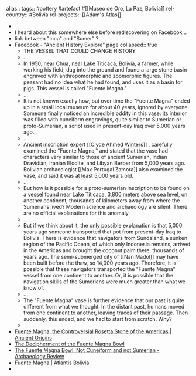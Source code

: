 alias::
tags:: #pottery #artefact #[[Museo de Oro, La Paz, Bolivia]]
rel-country:: #Bolivia
rel-projects:: [[Adam's Atlas]]

-
- I heard about this somewhere else before rediscovering on Facebook...
- link between "Inca" and "Sumer" ?
- Facebook - "Ancient History Explore" page
  collapsed:: true
	- THE VESSEL THAT COULD CHANGE HISTORY
	- ...
	- In 1950, near Chua, near Lake Titicaca, Bolivia, a farmer, while working his field, dug into the ground and found a large stone basin engraved with anthropomorphic and zoomorphic figures. The peasant had no idea what he had found, and uses it as a basin for pigs. This vessel is called "Fuente Magna."
	- ...
	- It is not known exactly how, but over time the "Fuente Magna" ended up in a small local museum for about 40 years, ignored by everyone. Someone finally noticed an incredible oddity in this vase: its interior was filled with cuneiform engravings, quite similar to Sumerian or proto-Sumerian, a script used in present-day Iraq over 5,000 years ago.
	- ...
	- Ancient inscription expert [[Clyde Ahmed Winters]] , carefully examined the "Fuente Magna," and stated that the vase had characters very similar to those of ancient Sumerian, Indian Dravidian, Iranian Elodite, and Libyan Berber from 5,000 years ago. Bolivian archaeologist [[Max Portugal Zamora]] also examined the vase, and said it was at least 5,000 years old.
	- ...
	- But how is it possible for a proto-sumerian inscription to be found on a vessel found near Lake Titicaca, 3,800 meters above sea level, on another continent, thousands of kilometers away from where the Sumerians lived? Modern science and archaeology are silent. There are no official explanations for this anomaly
	- ...
	- But if we think about it, the only possible explanation is that 5,000 years ago someone transported that pot from present-day Iraq to Bolivia. There is evidence that navigators from Sundaland, a sunken region of the Pacific Ocean, of which only Indonesia remains, arrived in the Americas and brought the coconut palm there, thousands of years ago. The semi-submerged city of [[Nan Madol]] may have been built before the thaw, so 14,000 years ago. Therefore, it is possible that these navigators transported the "Fuente Magna" vessel from one continent to another. Or, it is possible that the navigation skills of the Sumerians were much greater than what we know of.
	- ...
	- The "Fuente Magna" vase is further evidence that our past is quite different from what we thought. In the distant past, humans moved from one continent to another, leaving traces of their passage. Then suddenly, this ended, and we had to start from scratch. Why?
	-
- [Fuente Magna, the Controversial Rosetta Stone of the Americas | Ancient Origins](https://www.ancient-origins.net/artifacts-ancient-writings/fuente-magna-controversial-rosetta-stone-americas-003660)
- [The Decipherment of the Fuente Magna Bowl](https://faculty.ucr.edu/~legneref/archeol/fuentema.htm)
- [The Fuente Magna Bowl: Not Cuneiform and not Sumerian - Archaeology Review](https://ahotcupofjoe.net/2017/11/fuente-magna-bowl-not-cuneiform-not-sumerian/)
- [Fuente Magna | Atlantis Bolivia](http://www.atlantisbolivia.org/fuentemagna.htm)
-
